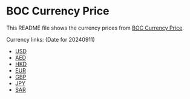 # BOC Currency Price

This README file shows the currency prices from [BOC Currency Price](https://www.boc.cn/sourcedb/whpj/).

Currency links: (Date for 20240911)

- [USD](https://bocurrencyprice.techina.science/BOC_CURRENCY_PRICE/USD/20240911.json)
- [AED](https://bocurrencyprice.techina.science/BOC_CURRENCY_PRICE/AED/20240911.json)
- [HKD](https://bocurrencyprice.techina.science/BOC_CURRENCY_PRICE/HKD/20240911.json)
- [EUR](https://bocurrencyprice.techina.science/BOC_CURRENCY_PRICE/EUR/20240911.json)
- [GBP](https://bocurrencyprice.techina.science/BOC_CURRENCY_PRICE/GBP/20240911.json)
- [JPY](https://bocurrencyprice.techina.science/BOC_CURRENCY_PRICE/JPY/20240911.json)
- [SAR](https://bocurrencyprice.techina.science/BOC_CURRENCY_PRICE/SAR/20240911.json)
